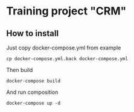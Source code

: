 # Training project "CRM"

## How to install

Just copy docker-compose.yml from example

    cp docker-compose.yml.back docker-compose.yml

Then build

    docker-compose build

And run composition

    docker-compose up -d
